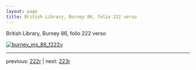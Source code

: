 ```yaml
---
layout: page
title: British Library, Burney 86, folio 222 verso
---
```


British Library, Burney 86, folio 222 verso

[![burney_ms_86_f222v](http://www.homermultitext.org/iipsrv?IIIF=/project/homer/pyramidal/deepzoom/bl/burney86imgs/v1/burney_ms_86_f222v.tif/full/800,/0/default.jpg)](http://www.homermultitext.org/ict2/?urn=urn:cite2:bl:burney86imgs.v1:burney_ms_86_f222v) 

---

previous:  [222r](../222r/) | next: [223r](../223r/)